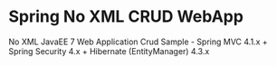 # Spring No XML CRUD WebApp
No XML JavaEE 7 Web Application Crud Sample - Spring MVC 4.1.x + Spring Security 4.x + Hibernate (EntityManager) 4.3.x
